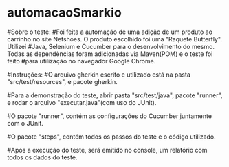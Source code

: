 # automacaoSmarkio

#Sobre o teste: 
#Foi feita a automação de uma adição de um produto ao carrinho no site Netshoes. O produto escolhido foi uma "Raquete Butterfly". Utilizei #Java, Selenium e Cucumber para o desenvolvimento do mesmo. Todas as dependências foram adicionadas via Maven(POM) e o teste foi feito #para utilização no navegador Google Chrome. 


#Instruções:
#O arquivo gherkin escrito e utilizado está na pasta "src/test/resources", e pacote gherkin.

#Para a demonstração do teste, abrir pasta "src/test/java", pacote "runner", e rodar o arquivo "executar.java"(com uso do JUnit).

#O pacote "runner", contém as configurações do Cucumber juntamente com o JUnit.

#O pacote "steps", contém todos os passos do teste e o código utilizado.

#Após a execução do teste, será emitido no console, um relatório com todos os dados do teste.





